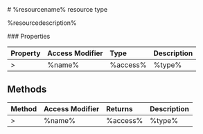 <resource>
# %resourcename% resource type

%resourcedescription%

</resource>

<properties>
### Properties

| Property	   | Access Modifier | Type	| Description|
|:-------------|:----|:-------|:-----------|
>|%name%      | %access% | %type% | %description% |

</properties>

<methods>

## Methods

| Method	   | Access Modifier | Returns	| Description|
|:-------------|:----|:-------|:-----------|
>|%name%      | %access% | %type% | %description% |


</methods>
